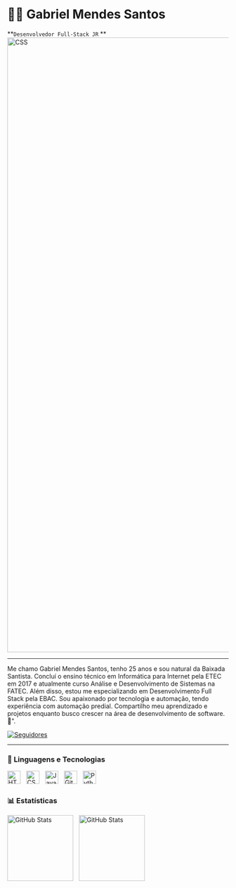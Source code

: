 # 🧑‍💻 Gabriel Mendes Santos
**`Desenvolvedor Full-Stack JR` **
<img 
    align="center" 
    alt="CSS" 
    title="CSS"
    width="1400px" 
    style="padding-right: 10px;" 
    src="https://media.licdn.com/dms/image/v2/D4D16AQGha1WJuZiUkg/profile-displaybackgroundimage-shrink_350_1400/B4DZZJy51HG4Ag-/0/1744994803625?e=1750291200&v=beta&t=CPfenWK4dbe4Fc-NQ79sMk4Z7LnjVG-wXKLVeIGGKVU" 
/>
<hr></hr>
Me chamo Gabriel Mendes Santos, tenho 25 anos e sou natural da Baixada Santista. Concluí o ensino técnico em Informática para Internet pela ETEC em 2017 e atualmente curso Análise e Desenvolvimento de Sistemas na FATEC. Além disso, estou me especializando em Desenvolvimento Full Stack pela EBAC. Sou apaixonado por tecnologia e automação, tendo experiência com automação predial. Compartilho meu aprendizado e projetos enquanto busco crescer na área de desenvolvimento de software. 🚀".

<p align="left">
    <a href="https://github.com/gabrieMS21?tab=following">
        <img 
            alt="Seguidores" 
            title="Me siga no GitHub" 
            src="https://custom-icon-badges.demolab.com/github/followers/gabrieMS21?color=236ad3&labelColor=1155ba&style=for-the-badge&logo=github&label=Seguidores&logoColor=white"
        />
    </a>
</p>

---

### 🤖 Linguagens e Tecnologias

<img 
    align="left" 
    alt="HTML"
    title="HTML" 
    width="30px" 
    style="padding-right: 10px;" 
    src="https://cdn.jsdelivr.net/gh/devicons/devicon@latest/icons/html5/html5-original.svg" 
/>
<img 
    align="left" 
    alt="CSS" 
    title="CSS"
    width="30px" 
    style="padding-right: 10px;" 
    src="https://cdn.jsdelivr.net/gh/devicons/devicon@latest/icons/css3/css3-original.svg" 
/>
<img 
    align="left" 
    alt="JavaScript" 
    title="JavaScript"
    width="30px" 
    style="padding-right: 10px;" 
    src="https://cdn.jsdelivr.net/gh/devicons/devicon@latest/icons/javascript/javascript-original.svg" 
/>
<img 
    align="left" 
    alt="Git" 
    title="Git"
    width="30px" 
    style="padding-right: 10px;" 
    src="https://cdn.jsdelivr.net/gh/devicons/devicon@latest/icons/git/git-original.svg" 
/>
<img 
    align="left" 
    alt="Python" 
    title="Python"
    width="30px" 
    style="padding-right: 10px;" 
    src="https://cdn.jsdelivr.net/gh/devicons/devicon@latest/icons/python/python-original.svg" 
/>

<br/>
<br/>

### 📊 Estatísticas

<p>
  <img 
    align="left" 
    alt="GitHub Stats" 
    height="150" 
    style="padding-right: 10px;" 
    src="https://github-readme-stats.vercel.app/api?username=gabrieMS21&show_icons=true&theme=tokyonight&include_all_commits=true&locale=pt-br"
  />

<img 
      align="left" 
      alt="GitHub Stats" 
      height="150"
      src="https://github-readme-stats.vercel.app/api/top-langs/?username=gabrieMS21&theme=tokyonight&layout=compact&custom_title=Tecnologias&langs_count=9"
  />

</p>
